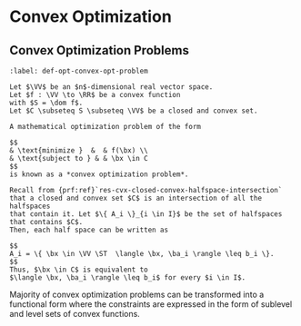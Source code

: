 # Convex Optimization

## Convex Optimization Problems


```{prf:definition} Convex optimization problem
:label: def-opt-convex-opt-problem

Let $\VV$ be an $n$-dimensional real vector space.
Let $f : \VV \to \RR$ be a convex function
with $S = \dom f$.
Let $C \subseteq S \subseteq \VV$ be a closed and convex set.

A mathematical optimization problem of the form

$$
& \text{minimize }  &  & f(\bx) \\
& \text{subject to } & & \bx \in C
$$
is known as a *convex optimization problem*.
```

```{div}
Recall from {prf:ref}`res-cvx-closed-convex-halfspace-intersection`
that a closed and convex set $C$ is an intersection of all the halfspaces 
that contain it. Let $\{ A_i \}_{i \in I}$ be the set of halfspaces
that contains $C$.
Then, each half space can be written as

$$
A_i = \{ \bx \in \VV \ST  \langle \bx, \ba_i \rangle \leq b_i \}.
$$
Thus, $\bx \in C$ is equivalent to 
$\langle \bx, \ba_i \rangle \leq b_i$ for every $i \in I$.
```


Majority of convex optimization problems can be transformed into
a functional form where the constraints are expressed in the
form of sublevel and level sets of convex functions. 


